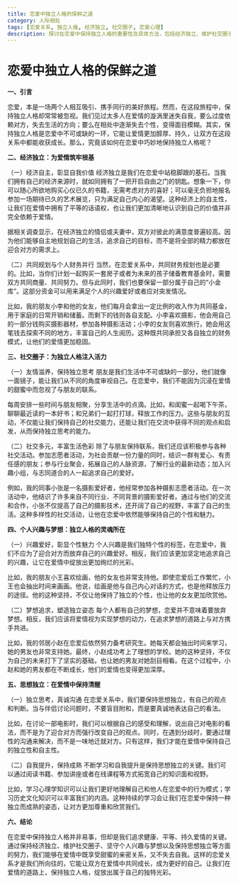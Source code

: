 ```yaml
---
title: 恋爱中独立人格的保鲜之道
category: 人际相处
tags: [恋爱关系, 独立人格, 经济独立, 社交圈子, 恋爱心理]
description: 探讨在恋爱中保持独立人格的重要性及具体方法，包括经济独立、维护社交圈子、坚守个人兴趣与梦想以及保持思想独立等方面，以实现健康、平等、持久的爱情关系。
---
```


# 恋爱中独立人格的保鲜之道

**一、引言**

恋爱，本是一场两个人相互吸引、携手同行的美好旅程。然而，在这段旅程中，保持独立人格却常常被忽视。我们见过太多人在爱情的漩涡里迷失自我，要么过度依赖对方，失去生活的方向；要么在相处中逐渐失去个性，变得面目模糊。其实，保持独立人格是恋爱中不可或缺的一环，它能让爱情更加醇厚、持久，让双方在这段关系中都能收获成长。那么，究竟该如何在恋爱中巧妙地保持独立人格呢？

**二、经济独立：为爱情筑牢根基**

（一）经济自主，彰显自我价值
经济独立是我们在恋爱中站稳脚跟的基石。当我们拥有自己的经济来源时，就如同拥有了一把开启自由之门的钥匙。想象一下，你可以随心所欲地购买心仪已久的书籍，无需考虑对方的喜好；可以毫无负担地报名参加一场期待已久的艺术展览，只为满足自己内心的渴望。这种经济上的自主性，让我们在爱情中拥有了平等的话语权，也让我们更加清晰地认识到自己的价值并非完全依赖于爱情。

据相关调查显示，在经济独立的情侣或夫妻中，双方对彼此的满意度普遍较高。因为他们能够自主地规划自己的生活，追求自己的目标，而不是将全部的精力都放在迎合对方的需求上。

（二）共同规划与个人财务并行
当然，在恋爱关系中，共同财务规划也是必要的。比如，当你们计划一起购买一套房子或者为未来的孩子储备教育基金时，需要双方共同商量、共同努力。但与此同时，我们也要保留一部分属于自己的“小金库”。这部分资金可以用来满足个人的兴趣爱好或者应对突发情况。

比如，我的朋友小李和他的女友，他们每月会拿出一定比例的收入作为共同基金，用于家庭的日常开销和储蓄。而剩下的钱则各自支配。小李喜欢摄影，他会用自己的一部分钱购买摄影器材，参加各种摄影活动；小李的女友则喜欢旅行，她会用这笔钱去探索不同的地方，丰富自己的人生阅历。这种既共同承担又各自独立的财务模式，让他们的爱情更加稳固。

**三、社交圈子：为独立人格注入活力**

（一）友情滋养，保持独立思考
朋友是我们生活中不可或缺的一部分，他们就像一面镜子，能让我们从不同的角度审视自己。在恋爱中，我们不能因为沉浸在爱情的甜蜜中而忽视了与朋友的联系。

每周安排一些时间与朋友相聚，分享生活中的点滴。比如，和闺蜜一起喝下午茶，聊聊最近读的一本好书；和兄弟们一起打打球，释放工作的压力。这些与朋友的互动，不仅能让我们保持自己的社交能力，还能让我们在交流中获得不同的观点和启发，从而保持独立思考的能力。

（二）社交多元，丰富生活色彩
除了与朋友保持联系，我们还应该积极参与各种社交活动。参加志愿者活动，为社会贡献一份力量的同时，结识一群有爱心、有责任感的朋友；参与行业聚会，拓展自己的人脉资源，了解行业的最新动态；加入兴趣小组，与志同道合的人一起追求自己的爱好。

例如，我的同事小张是一名摄影爱好者，他经常参加各种摄影志愿者活动。在一次活动中，他结识了许多来自不同行业、不同背景的摄影爱好者。通过与他们的交流和合作，小张不仅提高了自己的摄影技术，还开阔了自己的视野，丰富了自己的生活。这种多样性的社交活动，让他在恋爱中依然能够保持自己的个性和魅力。

**四、个人兴趣与梦想：独立人格的灵魂所在**

（一）兴趣爱好，彰显个性魅力
个人兴趣是我们独特个性的标签，在恋爱中，我们不应为了迎合对方而放弃自己的兴趣爱好。相反，我们应该更加坚定地追求自己的兴趣，让它在爱情中绽放出更加绚烂的光彩。

比如，我的朋友小王喜欢绘画，他的女友也非常支持他。即使恋爱后工作繁忙，小王也会抽出时间来画画。他说，绘画是他与自己内心对话的方式，也是他释放压力的途径。他的这种坚持，不仅让他保持了独立的个性，也让他的女友更加欣赏他。

（二）梦想追求，塑造独立姿态
每个人都有自己的梦想，恋爱并不意味着要放弃梦想。相反，我们应该将爱情视为实现梦想的动力，在追求梦想的道路上与对方携手共进。

比如，我的邻居小赵在恋爱后依然努力备考研究生。她每天都会抽出时间来学习，她的男友也非常支持她。最终，小赵成功考上了理想的学校。她的这种坚持，不仅为自己的未来打下了坚实的基础，也让她的男友对她刮目相看。在这个过程中，小赵和她的男友都在不断成长，他们的爱情也变得更加深厚。

**五、思想独立：在爱情中保持清醒**

（一）独立思考，真诚沟通
在恋爱关系中，我们要保持思想独立，有自己的观点和判断。当与伴侣讨论问题时，不要盲目附和，而是要真诚地表达自己的看法。

比如，在讨论一部电影时，我们可以根据自己的感受和理解，说出自己对电影的看法，而不是为了迎合对方而强行改变自己的观点。同时，在遇到分歧时，要通过理性的沟通来解决，而不是一味地迁就对方。只有这样，我们才能在爱情中保持自己的独立性和自主性。

（二）自我提升，保持成熟
不断学习和自我提升是保持思想独立的关键。我们可以通过阅读书籍、参加讲座或者在线课程等方式拓宽自己的知识面和视野。

比如，学习心理学知识可以让我们更好地理解自己和他人在恋爱中的行为模式；学习历史文化知识可以丰富我们的内涵。这种持续的学习会让我们在恋爱中保持一种独立而成熟的姿态，让对方更加尊重和欣赏我们。

**六、结论**

在恋爱中保持独立人格并非易事，但却是我们追求健康、平等、持久爱情的关键。通过保持经济独立、维护社交圈子、坚守个人兴趣与梦想以及保持思想独立等方面的努力，我们能够在爱情中既享受甜蜜的亲密关系，又不失去自我。这样的恋爱关系才是我们所向往的，它能让双方在爱情中共同成长，成为更好的自己。让我们在爱情的道路上，保持独立人格，绽放出属于自己的独特光彩。